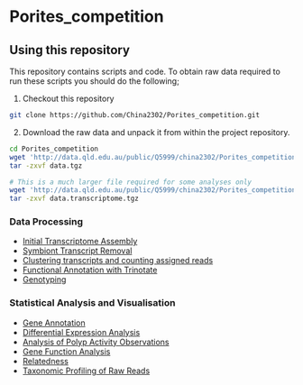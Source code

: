 # Porites_competition

## Using this repository

This repository contains scripts and code.  To obtain raw data required to run these scripts you should do the following;

1. Checkout this repository 
```bash
git clone https://github.com/China2302/Porites_competition.git
```
2. Download the raw data and unpack it from within the project repository.
```bash
cd Porites_competition
wget 'http://data.qld.edu.au/public/Q5999/china2302/Porites_competition/data.tgz' -O data.tgz
tar -zxvf data.tgz

# This is a much larger file required for some analyses only
wget 'http://data.qld.edu.au/public/Q5999/china2302/Porites_competition/data.transcriptome.tgz' -O data.transcriptome.tgz
tar -zxvf data.transcriptome.tgz
```

### Data Processing

- [Initial Transcriptome Assembly](hpc/Assembly)
- [Symbiont Transcript Removal](hpc/psytrans)
- [Clustering transcripts and counting assigned reads](hpc/corset)
- [Functional Annotation with Trinotate](hpc/trinotate)
- [Genotyping](hpc/genotypes)

### Statistical Analysis and Visualisation

- [Gene Annotation](01_annotate.md)
- [Differential Expression Analysis](02_deseq.md)
- [Analysis of Polyp Activity Observations](04_polyp_activity.md)
- [Gene Function Analysis](05_gene_function.md)
- [Relatedness](09_genotyping.md)
- [Taxonomic Profiling of Raw Reads](07_kraken.md)
